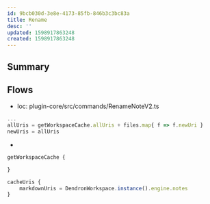 ```yaml
---
id: 9bcb030d-3e8e-4173-85fb-846b3c3bc83a
title: Rename
desc: ''
updated: 1598917863248
created: 1598917863248
---
```


## Summary

## Flows

- loc: plugin-core/src/commands/RenameNoteV2.ts
```ts
...
allUris = getWorkspaceCache.allUris + files.map{ f => f.newUri }
newUris = allUris

```

- 
```ts
getWorkspaceCache {

}

cacheUris {
    markdownUris = DendronWorkspace.instance().engine.notes
}
```
